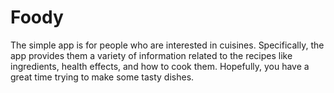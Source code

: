 # Foody
The simple app is for people who are interested in cuisines. Specifically, the app provides them a variety of information related to the recipes like ingredients, health effects, and how to cook them. Hopefully, you have a great time trying to make some tasty dishes. 

